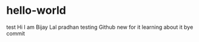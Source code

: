 # hello-world
test
Hi I am Bijay Lal pradhan
testing Github new for it learning about it
bye
commit
